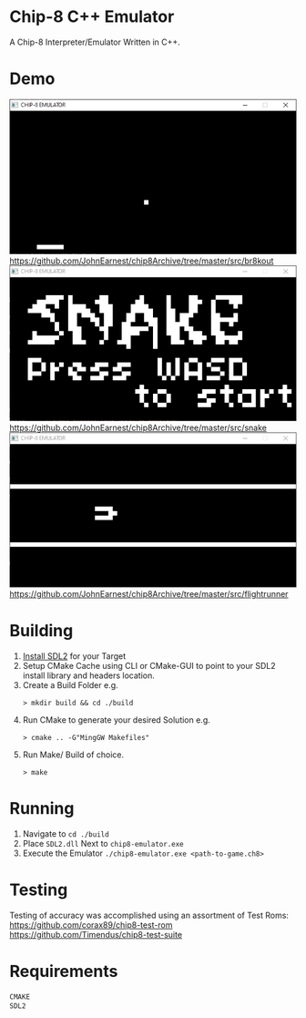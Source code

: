 # Chip-8 C++ Emulator
A Chip-8 Interpreter/Emulator Written in C++.

# Demo
![Breakout](/demo/CHIP-8_EMULATOR_breakout.gif)
https://github.com/JohnEarnest/chip8Archive/tree/master/src/br8kout
![Snake](/demo/CHIP-8_EMULATOR_snake.gif)
https://github.com/JohnEarnest/chip8Archive/tree/master/src/snake
![FlightRunner](/demo/CHIP-8_EMULATOR_flightrunner.gif)
https://github.com/JohnEarnest/chip8Archive/tree/master/src/flightrunner
# Building
1. [Install SDL2](https://github.com/libsdl-org/SDL/releases/tag/release-2.26.5) for your Target
2. Setup CMake Cache using CLI or CMake-GUI to point to your SDL2 install library and headers location.
3. Create a Build Folder e.g.
   ```
   > mkdir build && cd ./build
   ```
4. Run CMake to generate your desired Solution e.g.
   ```
   > cmake .. -G"MingGW Makefiles"
   ```
5. Run Make/ Build of choice.
   ```
   > make
   ``` 

# Running
1. Navigate to ``` cd ./build ``` 
2. Place ```SDL2.dll``` Next to ```chip8-emulator.exe```
3. Execute the Emulator ``` ./chip8-emulator.exe <path-to-game.ch8> ```

# Testing
Testing of accuracy was accomplished using an assortment of Test Roms:
https://github.com/corax89/chip8-test-rom
https://github.com/Timendus/chip8-test-suite

# Requirements
```
CMAKE
SDL2
```
